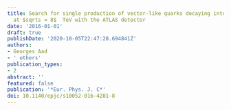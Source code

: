 ```yaml
---
title: Search for single production of vector-like quarks decaying into Wb in pp collisions
  at $sqrts = 8$  TeV with the ATLAS detector
date: '2016-01-01'
draft: true
publishDate: '2020-10-05T22:47:28.694841Z'
authors:
- Georges Aad
- ' others'
publication_types:
- 2
abstract: ''
featured: false
publication: '*Eur. Phys. J. C*'
doi: 10.1140/epjc/s10052-016-4281-8
---
```


